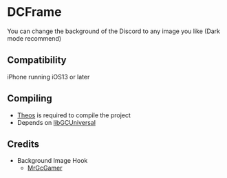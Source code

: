 # DCFrame
You can change the background of the Discord to any image you like (Dark mode recommend)

## Compatibility
iPhone running iOS13 or later

## Compiling
  - [Theos](https://theos.dev/) is required to compile the project
  - Depends on [libGCUniversal](https://github.com/MrGcGamer/LibGcUniversalDocumentation)

## Credits
  - Background Image Hook
    - [MrGcGamer](https://twitter.com/MrGcGamer)
